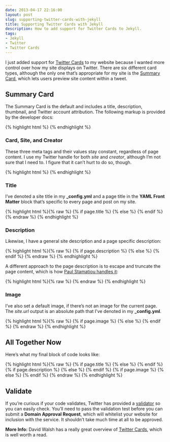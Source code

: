 ```yaml
---
date: 2013-04-17 22:16:00
layout: post
slug: supporting-twitter-cards-with-jekyll
title: Supporting Twitter Cards with Jekyll
description: How to add support for Twitter Cards to Jekyll.
tags:
- Jekyll
- Twitter
- Twitter Cards
---
```


I just added support for [Twitter Cards](https://dev.twitter.com/docs/cards) to my website because I wanted more control over how my site displays on Twitter. There are six different card types, although the only one that’s appropriate for my site is the [Summary Card](http://dev.twitter.com/docs/cards/types/summary-card), which lets users preview site content within a tweet.

## Summary Card

The Summary Card is the default and includes a title, description, thumbnail, and Twitter account attribution. The following markup is provided by the developer docs:

{% highlight html %}
<meta name="twitter:card" content="summary">
<meta name="twitter:site" content="@site_username">
<meta name="twitter:title" content="Title">
<meta name="twitter:description" content="Up than 200 characters.">
<meta name="twitter:creator" content="@creator_username">
<meta name="twitter:image:src" content="http://path/to/image.jpg">
{% endhighlight %}

### Card, Site, and Creator

These three meta tags and their values stay constant, regardless of page content. I use my Twitter handle for both *site* and *creator*, although I’m not sure that I need to. I figure that it can’t hurt to do so, though.

{% highlight html %}
<meta name="twitter:card" content="summary">
<meta name="twitter:site" content="@site_username">
<meta name="twitter:creator" content="@creator_username">
{% endhighlight %}

### Title

I’ve denoted a site title in my **_config.yml** and a page title in the **YAML Front Matter** block that’s specific to every page and post on my site.

{% highlight html %}{% raw %}
{% if page.title %}
  <meta name="twitter:title" content="{{ page.title }}">
{% else %}
  <meta name="twitter:title" content="{{ site.title }}">
{% endif %}
{% endraw %}
{% endhighlight %}

### Description

Likewise, I have a general site description and a page specific description:

{% highlight html %}{% raw %}
{% if page.description %}
  <meta name="twitter:description" content="{{ page.description }}">
{% else %}
  <meta name="twitter:description" content="{{ site.description }}">
{% endif %}
{% endraw %}
{% endhighlight %}

A different approach to the page description is to escape and truncate the page content, which is how [Paul Stamatiou handles it](http://paulstamatiou.com/responsive-retina-blog-development-part-1):

{% highlight html %}{% raw %}
<meta name="twitter:description" content="{{ page.content | strip_html | xml_escape | truncate: 200 }}">
{% endraw %}
{% endhighlight %}

### Image

I’ve also set a default image, if there’s not an image for the current page. The *site.url* output is an absolute path that I’ve denoted in my **_config.yml**.

{% highlight html %}{% raw %}
{% if page.image %}
  <meta name="twitter:image:src" content="{{ site.url }}/path/to/image/{{ page.image }}">
{% else %}
  <meta name="twitter:image:src" content="{{ site.url }}/path/to/image/logo.png">
{% endif %}
{% endraw %}
{% endhighlight %}

## All Together Now

Here’s what my final block of code looks like:

{% highlight html %}{% raw %}
<meta name="twitter:card" content="summary">
<meta name="twitter:site" content="@site_username">
<meta name="twitter:creator" content="@creator_username">
{% if page.title %}
  <meta name="twitter:title" content="{{ page.title }}">
{% else %}
  <meta name="twitter:title" content="{{ site.title }}">
{% endif %}
{% if page.description %}
  <meta name="twitter:description" content="{{ page.description }}">
{% else %}
  <meta name="twitter:description" content="{{ site.description }}">
{% endif %}
{% if page.image %}
  <meta name="twitter:image:src" content="{{ site.url }}/path/to/image/{{ page.image }}">
{% else %}
  <meta name="twitter:image:src" content="{{ site.url }}/path/to/image/logo.png">
{% endif %}
{% endraw %}
{% endhighlight %}

## Validate

If you’re curious if your code validates, Twitter has provided a [validator](https://dev.twitter.com/docs/cards/validation/validator) so you can easily check. You’ll need to pass the validation test before you can submit a **Domain Approval Request**, which will whitelist your website for inclusion with the service. It shouldn’t take much time at all to be approved.

<div class="gray-box">
  <p><strong>More Info:</strong> David Walsh has a really great overview of <a href="http://davidwalsh.name/twitter-cards">Twitter Cards</a>, which is well worth a read.</p>
</div>
